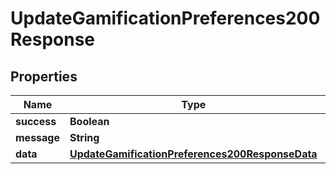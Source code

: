 

# UpdateGamificationPreferences200Response


## Properties

| Name | Type | Description | Notes |
|------------ | ------------- | ------------- | -------------|
|**success** | **Boolean** |  |  [optional] |
|**message** | **String** |  |  [optional] |
|**data** | [**UpdateGamificationPreferences200ResponseData**](UpdateGamificationPreferences200ResponseData.md) |  |  [optional] |



